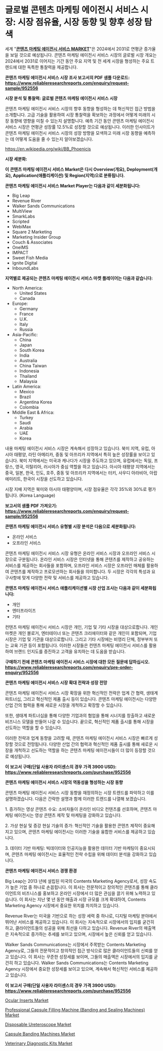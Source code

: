<p><h1>글로벌 콘텐츠 마케팅 에이전시 서비스 시장: 시장 점유율, 시장 동향 및 향후 성장 탐색</h1></p><p>세계 "<strong><a href="https://www.reliableresearchreports.com/content-marketing-agency-services-r952556">콘텐츠 마케팅 에이전시 서비스 MARKET</a></strong>"은 2024에서 2031로 연평균 증가율을 보일 것으로 예상됩니다. 콘텐츠 마케팅 에이전시 서비스 시장의 글로벌 시장 개요는 2024에서 2031로 이어지는 기간 동안 주요 지역 및 전 세계 시장을 형성하는 주요 트렌드에 대한 독특한 통찰력을 제공합니다.</p>
<p><strong>콘텐츠 마케팅 에이전시 서비스 시장 조사 보고서의 PDF 샘플 다운로드: <a href="https://www.reliableresearchreports.com/enquiry/request-sample/952556">https://www.reliableresearchreports.com/enquiry/request-sample/952556</a></strong></p>
<p><strong>시장 분석 및 통찰력: 글로벌 콘텐츠 마케팅 에이전시 서비스 시장</strong></p>
<p><p>콘텐츠 마케팅 에이전시 서비스 시장의 향후 동향을 형성하는 데 혁신적인 접근 방법을 소개합니다. 고급 기술을 활용하여 시장 통찰력을 확보하는 과정에서 어떻게 미래의 시장 동향에 영향을 미칠 수 있는지 설명합니다. 예측 기간 동안 콘텐츠 마케팅 에이전시 서비스 시장은 연평균 성장률 12.5%로 성장할 것으로 예상됩니다. 이러한 인사이트가 콘텐츠 마케팅 에이전시 서비스 시장의 성장 방향을 모색하고 미래 시장 동향을 예측하는 데 어떻게 도움을 줄 수 있는지 알아보겠습니다.</p></p>
<p><a href="%7CAUTHORITHY_DOMAIN_URL%7C">https://en.wikipedia.org/wiki/BB_Phoenicis</a></p>
<p><strong>시장 세분화:</strong></p>
<p><strong>이 콘텐츠 마케팅 에이전시 서비스 Market은 다시 Overview(개요), Deployment(개요), Application(애플리케이션) 및 Region(지역)으로 분류됩니다.</strong></p>
<p><strong>콘텐츠 마케팅 에이전시 서비스 Market Player는 다음과 같이 세분화됩니다:</strong></p>
<p><ul><li>Big Leap</li><li>Revenue River</li><li>Walker Sands Communications</li><li>MultiView</li><li>SmarkLabs</li><li>Scripted</li><li>WebiMax</li><li>Square 2 Marketing</li><li>Marketing Insider Group</li><li>Couch & Associates</li><li>OneIMS</li><li>IMPACT</li><li>Sweet Fish Media</li><li>Ignite Digital</li><li>InboundLabs</li></ul></p>
<p><strong>지역별로 제공되는 콘텐츠 마케팅 에이전시 서비스 마켓 플레이어는 다음과 같습니다:</strong></p>
<p><ul>
    <li>
        North America:
        <ul>
            <li>United States</li>
            <li>Canada</li>
        </ul>
    </li>
    <li>
        Europe:
        <ul>
            <li>Germany</li>
            <li>France</li>
            <li>U.K.</li>
            <li>Italy</li>
            <li>Russia</li>
        </ul>
    </li>
    <li>
        Asia-Pacific:
        <ul>
            <li>China</li>
            <li>Japan</li>
            <li>South Korea</li>
            <li>India</li>
            <li>Australia</li>
            <li>China Taiwan</li>
            <li>Indonesia</li>
            <li>Thailand</li>
            <li>Malaysia</li>
        </ul>
    </li>
    <li>
        Latin America:
        <ul>
            <li>Mexico</li>
            <li>Brazil</li>
            <li>Argentina Korea</li>
            <li>Colombia</li>
        </ul>
    </li>
    <li>
        Middle East & Africa:
        <ul>
            <li>Turkey</li>
            <li>Saudi</li>
            <li>Arabia</li>
            <li>UAE</li>
            <li>Korea</li>
        </ul>
    </li>
    </ul></p>
<p><p>내용 마케팅 에이전시 서비스 시장은 계속해서 성장하고 있습니다. 북미 지역, 유럽, 아시아 태평양, 라틴 아메리카, 중동 및 아프리카 지역에서 특히 높은 성장률을 보이고 있습니다. 북미 지역에서는 미국과 캐나다가 시장을 주도하고 있으며, 유럽에서는 독일, 프랑스, 영국, 이탈리아, 러시아가 중심 역할을 하고 있습니다. 아시아 태평양 지역에서는 중국, 일본, 한국, 인도, 호주, 중동 및 아프리카 지역에서는 터키, 사우디 아라비아, 아랍 에미리트, 한국이 시장을 선도하고 있습니다.</p><p>시장 지배 지역은 북미와 아시아 태평양이며, 시장 점유율은 각각 35%와 30%로 평가됩니다. (Korea Language)</p></p>
<p><strong>보고서의 샘플 PDF 가져오기: <a href="https://www.reliableresearchreports.com/enquiry/request-sample/952556">https://www.reliableresearchreports.com/enquiry/request-sample/952556</a></strong></p>
<p><strong>콘텐츠 마케팅 에이전시 서비스 유형별 시장 분석은 다음으로 세분화됩니다:</strong></p>
<p><ul><li>온라인 서비스</li><li>오프라인 서비스</li></ul></p>
<p><p>콘텐츠 마케팅 에이전시 서비스 시장 유형은 온라인 서비스 시장과 오프라인 서비스 시장으로 구분됩니다. 온라인 서비스 시장은 인터넷을 통해 콘텐츠를 제작하고 공유하는 서비스를 제공하는 회사들을 포함하며, 오프라인 서비스 시장은 오프라인 매체를 활용하여 콘텐츠를 제작하고 프로모션하는 회사들을 의미합니다. 두 시장은 각각의 특성과 요구사항에 맞게 다양한 전략 및 서비스를 제공하고 있습니다.</p></p>
<p><strong>콘텐츠 마케팅 에이전시 서비스 애플리케이션별 시장 산업 조사는 다음과 같이 세분화됩니다:</strong></p>
<p><ul><li>개인</li><li>엔터프라이즈</li><li>기타</li></ul></p>
<p><p>컨텐츠 마케팅 에이전시 서비스 시장은 개인, 기업 및 기타 시장을 대상으로합니다. 개인 마켓은 개인 블로거, 엔터테이너 또는 콘텐츠 크리에이터와 같은 개인이 포함되며, 기업 시장은 기업 및 기관을 대상으로합니다. 그리고 기타 시장에는 비영리 단체, 정부부처 또는 교육 기관 등이 포함됩니다. 이러한 시장들은 컨텐츠 마케팅 에이전시 서비스를 활용하여 브랜드 인지도를 증진하고 고객을 유치하는 데 도움을 받습니다.</p></p>
<p><strong>구매하기 전에 콘텐츠 마케팅 에이전시 서비스 시장에 대한 모든 질문에 답하십시오. <a href="https://www.reliableresearchreports.com/enquiry/pre-order-enquiry/952556">https://www.reliableresearchreports.com/enquiry/pre-order-enquiry/952556</a></strong></p>
<p><strong>콘텐츠 마케팅 에이전시 서비스 시장 확대 전략과 성장 전망</strong></p>
<p><p>콘텐츠 마케팅 에이전시 서비스 시장 확장을 위한 혁신적인 전략은 업계 간 협력, 생태계 파트너십, 그리고 혁신적인 제품 출시 등이 있습니다. 콘텐츠 마케팅 에이전시는 다양한 산업 간의 협력을 통해 새로운 시장을 개척하고 확장할 수 있습니다. </p><p>또한, 생태계 파트너십을 통해 다양한 기업과의 협업을 통해 시너지를 창출하고 새로운 비즈니스 모델을 만들어 나갈 수 있습니다. 끝으로, 혁신적인 제품 출시를 통해 시장을 선도하는 역할을 할 수 있습니다.</p><p>이러한 전략과 업계 동향을 고려할 때, 콘텐츠 마케팅 에이전시 서비스 시장은 빠르게 성장할 것으로 전망됩니다. 다양한 산업 간의 협력과 혁신적인 제품 출시를 통해 새로운 시장을 개척하고 선도하는 역할을 하는 콘텐츠 마케팅 에이전시들이 더 많이 등장할 것으로 예상됩니다.</p></p>
<p><strong>이 보고서 구매(단일 사용자 라이센스의 경우 가격 3900 USD): <a href="https://www.reliableresearchreports.com/purchase/952556">https://www.reliableresearchreports.com/purchase/952556</a></strong></p>
<p><strong>콘텐츠 마케팅 에이전시 서비스 시장의 역동성을 형성하는 시장 동향</strong></p>
<p><p>콘텐츠 마케팅 에이전시 서비스 시장 동향을 재정의하는 시장 트렌드를 파악하고 이를 설명하겠습니다. 다음은 간략한 설명과 함께 이러한 트렌드를 나열해 보겠습니다. </p><p>1. 증가하는 영상 콘텐츠 수요: 소비자들이 온라인 비디오 컨텐츠를 선호하며, 콘텐츠 마케팅 에이전시는 영상 콘텐츠 제작 및 마케팅을 강화하고 있습니다.</p><p>2. 가상 현실 및 증강 현실 기술의 증가: 혁신적인 기술을 활용한 콘텐츠 제작이 중요해지고 있으며, 콘텐츠 마케팅 에이전시는 이러한 기술을 융합한 서비스를 제공하고 있습니다.</p><p>3. 데이터 기반 마케팅: 빅데이터와 인공지능을 활용한 데이터 기반 마케팅이 중요시되며, 콘텐츠 마케팅 에이전시는 효율적인 전략 수립을 위해 데이터 분석을 강화하고 있습니다.</p></p>
<p><strong>콘텐츠 마케팅 에이전시 서비스 경쟁 환경</strong></p>
<p><p>Big Leap는 2013 년에 설립된 미국의 Contents Marketing Agency로서, 성장 속도가 높은 기업 중 하나로 손꼽힙니다. 이 회사는 전문적이고 창의적인 콘텐츠를 통해 클라이언트의 비즈니스를 홍보하고 온라인 시장에서 더 많은 관심을 끌기 위해 노력하고 있습니다. 이 회사는 지난 몇 년 동안 매출과 시장 규모를 크게 확대하여, Contents Marketing Agency 시장에서 중요한 위치를 차지하고 있습니다.</p><p>Revenue River는 미국을 기반으로 하는 성장 세력 중 하나로, 디지털 마케팅 분야에서 뛰어난 서비스를 제공하고 있습니다. 이 회사는 지속적으로 시장에서의 입지를 굳건히 하고, 클라이언트들의 성공을 위해 최선을 다하고 있습니다. Revenue River의 매출액은 지속적으로 증가하는 추세를 보이고 있으며, 시장에서 높은 신뢰를 얻고 있습니다.</p><p>Walker Sands Communications는 시장에서 주목받는 Contents Marketing Agency로, 그들의 전문적이고 창의적인 접근 방식으로 많은 클라이언트들의 신뢰를 얻고 있습니다. 이 회사는 꾸준한 성장세를 보이며, 그들의 매출액은 시장에서의 입지를 굳건히 하고 있습니다. Walker Sands Communications는 Contents Marketing Agency 시장에서 중요한 성장세를 보이고 있으며, 계속해서 혁신적인 서비스를 제공하고 있습니다.</p></p>
<p><strong>이 보고서 구매(단일 사용자 라이센스의 경우 가격 3900 USD): <a href="https://www.reliableresearchreports.com/purchase/952556">https://www.reliableresearchreports.com/purchase/952556</a></strong></p>
<p><p><a href="https://issuu.com/reportprime-2/docs/ocular-inserts-market-size-2030.pptx">Ocular Inserts Market</a></p><p><a href="https://github.com/jakobeblake56/Market-Research-Report-List-1/blob/main/professional-capsule-filling-machine-banding-and-sealing-machines-market.md">Professional Capsule Filling Machine (Banding and Sealing Machines) Market</a></p><p><a href="https://issuu.com/reportprime-2/docs/disposable-ureteroscope-market-size-2030.pptx">Disposable Ureteroscope Market</a></p><p><a href="https://github.com/julian6Skinner/Market-Research-Report-List-1/blob/main/capsule-banding-machines-market.md">Capsule Banding Machines Market</a></p><p><a href="https://issuu.com/reportprime-2/docs/veterinary-diagnostic-kits-market-size-2030.pptx">Veterinary Diagnostic Kits Market</a></p></p>